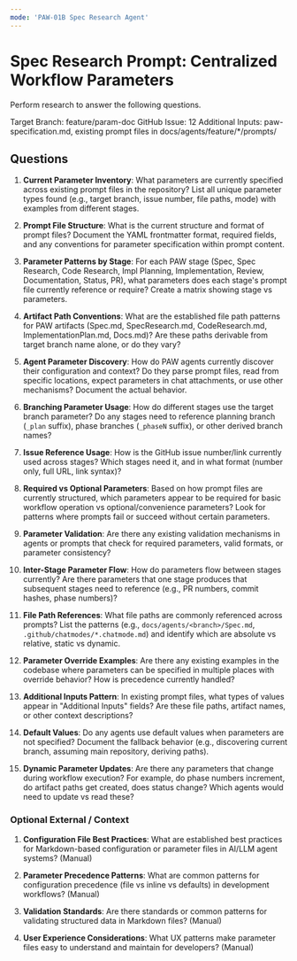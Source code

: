 ```yaml
---
mode: 'PAW-01B Spec Research Agent'
---
```

# Spec Research Prompt: Centralized Workflow Parameters

Perform research to answer the following questions.

Target Branch: feature/param-doc
GitHub Issue: 12
Additional Inputs: paw-specification.md, existing prompt files in docs/agents/feature/*/prompts/

## Questions

1. **Current Parameter Inventory**: What parameters are currently specified across existing prompt files in the repository? List all unique parameter types found (e.g., target branch, issue number, file paths, mode) with examples from different stages.

2. **Prompt File Structure**: What is the current structure and format of prompt files? Document the YAML frontmatter format, required fields, and any conventions for parameter specification within prompt content.

3. **Parameter Patterns by Stage**: For each PAW stage (Spec, Spec Research, Code Research, Impl Planning, Implementation, Review, Documentation, Status, PR), what parameters does each stage's prompt file currently reference or require? Create a matrix showing stage vs parameters.

4. **Artifact Path Conventions**: What are the established file path patterns for PAW artifacts (Spec.md, SpecResearch.md, CodeResearch.md, ImplementationPlan.md, Docs.md)? Are these paths derivable from target branch name alone, or do they vary?

5. **Agent Parameter Discovery**: How do PAW agents currently discover their configuration and context? Do they parse prompt files, read from specific locations, expect parameters in chat attachments, or use other mechanisms? Document the actual behavior.

6. **Branching Parameter Usage**: How do different stages use the target branch parameter? Do any stages need to reference planning branch (`_plan` suffix), phase branches (`_phaseN` suffix), or other derived branch names?

7. **Issue Reference Usage**: How is the GitHub issue number/link currently used across stages? Which stages need it, and in what format (number only, full URL, link syntax)?

8. **Required vs Optional Parameters**: Based on how prompt files are currently structured, which parameters appear to be required for basic workflow operation vs optional/convenience parameters? Look for patterns where prompts fail or succeed without certain parameters.

9. **Parameter Validation**: Are there any existing validation mechanisms in agents or prompts that check for required parameters, valid formats, or parameter consistency?

10. **Inter-Stage Parameter Flow**: How do parameters flow between stages currently? Are there parameters that one stage produces that subsequent stages need to reference (e.g., PR numbers, commit hashes, phase numbers)?

11. **File Path References**: What file paths are commonly referenced across prompts? List the patterns (e.g., `docs/agents/<branch>/Spec.md`, `.github/chatmodes/*.chatmode.md`) and identify which are absolute vs relative, static vs dynamic.

12. **Parameter Override Examples**: Are there any existing examples in the codebase where parameters can be specified in multiple places with override behavior? How is precedence currently handled?

13. **Additional Inputs Pattern**: In existing prompt files, what types of values appear in "Additional Inputs" fields? Are these file paths, artifact names, or other context descriptions?

14. **Default Values**: Do any agents use default values when parameters are not specified? Document the fallback behavior (e.g., discovering current branch, assuming main repository, deriving paths).

15. **Dynamic Parameter Updates**: Are there any parameters that change during workflow execution? For example, do phase numbers increment, do artifact paths get created, does status change? Which agents would need to update vs read these?

### Optional External / Context

1. **Configuration File Best Practices**: What are established best practices for Markdown-based configuration or parameter files in AI/LLM agent systems? (Manual)

2. **Parameter Precedence Patterns**: What are common patterns for configuration precedence (file vs inline vs defaults) in development workflows? (Manual)

3. **Validation Standards**: Are there standards or common patterns for validating structured data in Markdown files? (Manual)

4. **User Experience Considerations**: What UX patterns make parameter files easy to understand and maintain for developers? (Manual)
